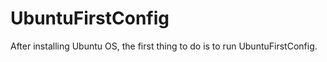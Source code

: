 UbuntuFirstConfig
=================

After installing Ubuntu OS, the first thing to do is to run UbuntuFirstConfig.
